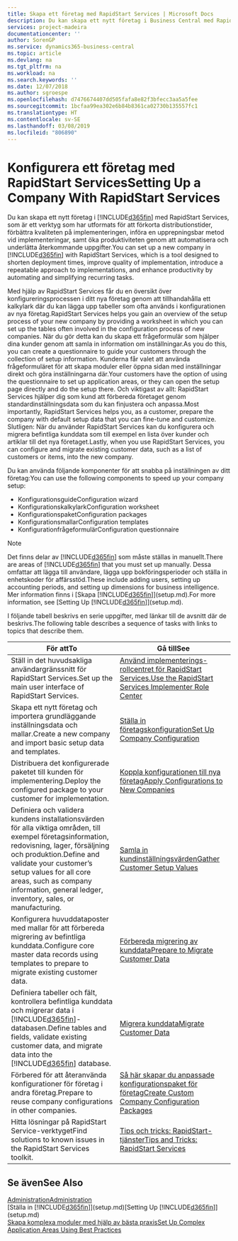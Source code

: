 ```yaml
---
title: Skapa ett företag med RapidStart Services | Microsoft Docs
description: Du kan skapa ett nytt företag i Business Central med RapidStart Services, som är ett verktyg som har utformats för att förkorta distributionstider, förbättra kvaliteten på implementeringen, införa en upprepningsbar metod vid implementeringar, samt öka produktiviteten genom att automatisera och underlätta återkommande uppgifter.
services: project-madeira
documentationcenter: ''
author: SorenGP
ms.service: dynamics365-business-central
ms.topic: article
ms.devlang: na
ms.tgt_pltfrm: na
ms.workload: na
ms.search.keywords: ''
ms.date: 12/07/2018
ms.author: sgroespe
ms.openlocfilehash: d7476674407dd505fafa8e82f3bfecc3aa5a5fee
ms.sourcegitcommit: 1bcfaa99ea302e6b84b8361ca02730b135557fc1
ms.translationtype: HT
ms.contentlocale: sv-SE
ms.lasthandoff: 03/08/2019
ms.locfileid: "806890"
---
```

# <a name="setting-up-a-company-with-rapidstart-services"></a><span data-ttu-id="5516e-103">Konfigurera ett företag med RapidStart Services</span><span class="sxs-lookup"><span data-stu-id="5516e-103">Setting Up a Company With RapidStart Services</span></span>
<span data-ttu-id="5516e-104">Du kan skapa ett nytt företag i [!INCLUDE[d365fin](includes/d365fin_md.md)] med RapidStart Services, som är ett verktyg som har utformats för att förkorta distributionstider, förbättra kvaliteten på implementeringen, införa en upprepningsbar metod vid implementeringar, samt öka produktiviteten genom att automatisera och underlätta återkommande uppgifter.</span><span class="sxs-lookup"><span data-stu-id="5516e-104">You can set up a new company in [!INCLUDE[d365fin](includes/d365fin_md.md)] with RapidStart Services, which is a tool designed to shorten deployment times, improve quality of implementation, introduce a repeatable approach to implementations, and enhance productivity by automating and simplifying recurring tasks.</span></span>  

<span data-ttu-id="5516e-105">Med hjälp av RapidStart Services får du en översikt över konfigureringsprocessen i ditt nya företag genom att tillhandahålla ett kalkylark där du kan lägga upp tabeller som ofta används i konfigurationen av nya företag.</span><span class="sxs-lookup"><span data-stu-id="5516e-105">RapidStart Services helps you gain an overview of the setup process of your new company by providing a worksheet in which you can set up the tables often involved in the configuration process of new companies.</span></span> <span data-ttu-id="5516e-106">När du gör detta kan du skapa ett frågeformulär som hjälper dina kunder genom att samla in information om inställningar.</span><span class="sxs-lookup"><span data-stu-id="5516e-106">As you do this, you can create a questionnaire to guide your customers through the collection of setup information.</span></span> <span data-ttu-id="5516e-107">Kunderna får valet att använda frågeformuläret för att skapa moduler eller öppna sidan med inställningar direkt och göra inställningarna där.</span><span class="sxs-lookup"><span data-stu-id="5516e-107">Your customers have the option of using the questionnaire to set up application areas, or they can open the setup page directly and do the setup there.</span></span> <span data-ttu-id="5516e-108">Och viktigast av allt: RapidStart Services hjälper dig som kund att förbereda företaget genom standardinställningsdata som du kan finjustera och anpassa.</span><span class="sxs-lookup"><span data-stu-id="5516e-108">Most importantly, RapidStart Services helps you, as a customer, prepare the company with default setup data that you can fine-tune and customize.</span></span> <span data-ttu-id="5516e-109">Slutligen: När du använder RapidStart Services kan du konfigurera och migrera befintliga kunddata som till exempel en lista över kunder och artiklar till det nya företaget.</span><span class="sxs-lookup"><span data-stu-id="5516e-109">Lastly, when you use RapidStart Services, you can configure and migrate existing customer data, such as a list of customers or items, into the new company.</span></span>

<span data-ttu-id="5516e-110">Du kan använda följande komponenter för att snabba på inställningen av ditt företag:</span><span class="sxs-lookup"><span data-stu-id="5516e-110">You can use the following components to speed up your company setup:</span></span>  

-   <span data-ttu-id="5516e-111">Konfigurationsguide</span><span class="sxs-lookup"><span data-stu-id="5516e-111">Configuration wizard</span></span>  
-   <span data-ttu-id="5516e-112">Konfigurationskalkylark</span><span class="sxs-lookup"><span data-stu-id="5516e-112">Configuration worksheet</span></span>  
-   <span data-ttu-id="5516e-113">Konfigurationspaket</span><span class="sxs-lookup"><span data-stu-id="5516e-113">Configuration packages</span></span>  
-   <span data-ttu-id="5516e-114">Konfigurationsmallar</span><span class="sxs-lookup"><span data-stu-id="5516e-114">Configuration templates</span></span>  
-   <span data-ttu-id="5516e-115">Konfigurationfrågeformulär</span><span class="sxs-lookup"><span data-stu-id="5516e-115">Configuration questionnaire</span></span>  

> [!Note]  
>  <span data-ttu-id="5516e-116">Det finns delar av [!INCLUDE[d365fin](includes/d365fin_md.md)] som måste ställas in manuellt.</span><span class="sxs-lookup"><span data-stu-id="5516e-116">There are areas of [!INCLUDE[d365fin](includes/d365fin_md.md)] that you must set up manually.</span></span> <span data-ttu-id="5516e-117">Dessa omfattar att lägga till användare, lägga upp bokföringsperioder och ställa in enhetskoder för affärsstöd.</span><span class="sxs-lookup"><span data-stu-id="5516e-117">These include adding users, setting up accounting periods, and setting up dimensions for business intelligence.</span></span> <span data-ttu-id="5516e-118">Mer information finns i [Skapa [!INCLUDE[d365fin](includes/d365fin_md.md)]](setup.md).</span><span class="sxs-lookup"><span data-stu-id="5516e-118">For more information, see [Setting Up [!INCLUDE[d365fin](includes/d365fin_md.md)]](setup.md).</span></span>

 <span data-ttu-id="5516e-119">I följande tabell beskrivs en serie uppgifter, med länkar till de avsnitt där de beskrivs.</span><span class="sxs-lookup"><span data-stu-id="5516e-119">The following table describes a sequence of tasks with links to topics that describe them.</span></span>

|<span data-ttu-id="5516e-120">**För att**</span><span class="sxs-lookup"><span data-stu-id="5516e-120">**To**</span></span>|<span data-ttu-id="5516e-121">**Gå till**</span><span class="sxs-lookup"><span data-stu-id="5516e-121">**See**</span></span>|  
|------------|-------------|  
|<span data-ttu-id="5516e-122">Ställ in det huvudsakliga användargränssnitt för RapidStart Services.</span><span class="sxs-lookup"><span data-stu-id="5516e-122">Set up the main user interface of RapidStart Services.</span></span>|[<span data-ttu-id="5516e-123">Använd implementerings-rollcentret för RapidStart Services.</span><span class="sxs-lookup"><span data-stu-id="5516e-123">Use the RapidStart Services Implementer Role Center</span></span>](admin-how-to-use-the-rapidstart-services-role-center-to-track-progress.md)|  
|<span data-ttu-id="5516e-124">Skapa ett nytt företag och importera grundläggande inställningsdata och mallar.</span><span class="sxs-lookup"><span data-stu-id="5516e-124">Create a new company and import basic setup data and templates.</span></span>|[<span data-ttu-id="5516e-125">Ställa in företagskonfiguration</span><span class="sxs-lookup"><span data-stu-id="5516e-125">Set Up Company Configuration</span></span>](admin-set-up-company-configuration.md)|  
|<span data-ttu-id="5516e-126">Distribuera det konfigurerade paketet till kunden för implementering.</span><span class="sxs-lookup"><span data-stu-id="5516e-126">Deploy the configured package to your customer for implementation.</span></span>|[<span data-ttu-id="5516e-127">Koppla konfigurationen till nya företag</span><span class="sxs-lookup"><span data-stu-id="5516e-127">Apply Configurations to New Companies</span></span>](admin-apply-configuration-to-new-companies.md)|
|<span data-ttu-id="5516e-128">Definiera och validera kundens installationsvärden för alla viktiga områden, till exempel företagsinformation, redovisning, lager, försäljning och produktion.</span><span class="sxs-lookup"><span data-stu-id="5516e-128">Define and validate your customer’s setup values for all core areas, such as company information, general ledger, inventory, sales, or manufacturing.</span></span>|[<span data-ttu-id="5516e-129">Samla in kundinställningsvärden</span><span class="sxs-lookup"><span data-stu-id="5516e-129">Gather Customer Setup Values</span></span>](admin-gather-customer-setup-values.md)|  
|<span data-ttu-id="5516e-130">Konfigurera huvuddataposter med mallar för att förbereda migrering av befintliga kunddata.</span><span class="sxs-lookup"><span data-stu-id="5516e-130">Configure core master data records using templates to prepare to migrate existing customer data.</span></span>|[<span data-ttu-id="5516e-131">Förbereda migrering av kunddata</span><span class="sxs-lookup"><span data-stu-id="5516e-131">Prepare to Migrate Customer Data</span></span>](admin-use-templates-to-prepare-customer-data-for-migration.md)|  
|<span data-ttu-id="5516e-132">Definiera tabeller och fält, kontrollera befintliga kunddata och migrerar data i [!INCLUDE[d365fin](includes/d365fin_md.md)]-databasen.</span><span class="sxs-lookup"><span data-stu-id="5516e-132">Define tables and fields, validate existing customer data, and migrate data into the [!INCLUDE[d365fin](includes/d365fin_md.md)] database.</span></span>|[<span data-ttu-id="5516e-133">Migrera kunddata</span><span class="sxs-lookup"><span data-stu-id="5516e-133">Migrate Customer Data</span></span>](admin-migrate-customer-data.md)|
|<span data-ttu-id="5516e-134">Förbered för att återanvända konfigurationer för företag i andra företag.</span><span class="sxs-lookup"><span data-stu-id="5516e-134">Prepare to reuse company configurations in other companies.</span></span>|[<span data-ttu-id="5516e-135">Så här skapar du anpassade konfigurationspaket för företag</span><span class="sxs-lookup"><span data-stu-id="5516e-135">Create Custom Company Configuration Packages</span></span>](admin-how-to-create-custom-company-configuration-packages.md)|
|<span data-ttu-id="5516e-136">Hitta lösningar på RapidStart Service-verktyget</span><span class="sxs-lookup"><span data-stu-id="5516e-136">Find solutions to known issues in the RapidStart Services toolkit.</span></span>|[<span data-ttu-id="5516e-137">Tips och tricks: RapidStart-tjänster</span><span class="sxs-lookup"><span data-stu-id="5516e-137">Tips and Tricks: RapidStart Services</span></span>](admin-tips-and-tricks-rapidstart-services.md)|  

## <a name="see-also"></a><span data-ttu-id="5516e-138">Se även</span><span class="sxs-lookup"><span data-stu-id="5516e-138">See Also</span></span>  
[<span data-ttu-id="5516e-139">Administration</span><span class="sxs-lookup"><span data-stu-id="5516e-139">Administration</span></span>](admin-setup-and-administration.md)  
<span data-ttu-id="5516e-140">[Ställa in [!INCLUDE[d365fin](includes/d365fin_md.md)]](setup.md)</span><span class="sxs-lookup"><span data-stu-id="5516e-140">[Setting Up [!INCLUDE[d365fin](includes/d365fin_md.md)]](setup.md)</span></span>  
[<span data-ttu-id="5516e-141">Skapa komplexa moduler med hjälp av bästa praxis</span><span class="sxs-lookup"><span data-stu-id="5516e-141">Set Up Complex Application Areas Using Best Practices</span></span>](set-up-complex-application-areas-using-best-practices.md)   
